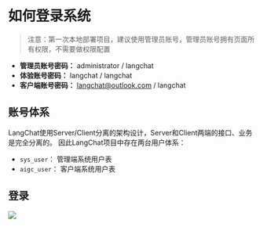 # 如何登录系统

> 注意：第一次本地部署项目，建议使用管理员账号，管理员账号拥有页面所有权限，不需要做权限配置

- **管理员账号密码：** administrator / langchat
- **体验账号密码：** langchat / langchat
- **客户端账号密码：** langchat@outlook.com / langchat

## 账号体系

LangChat使用Server/Client分离的架构设计，Server和Client两端的接口、业务是完全分离的。
因此LangChat项目中存在两台用户体系：

- `sys_user`： 管理端系统用户表
- `aigc_user`： 客户端系统用户表

## 登录

![](/login-server.png)
